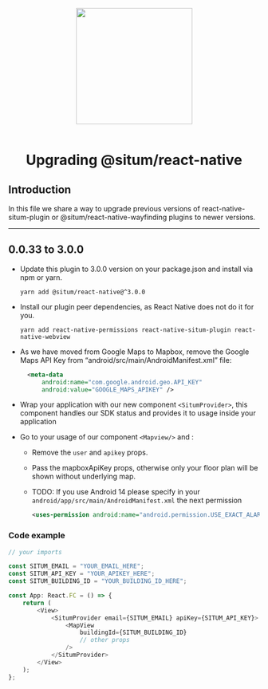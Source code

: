 <p align="center"> <img width="233" src="https://situm.com/wp-content/themes/situm/img/logo-situm.svg" style="margin-bottom:1rem" /> <h1 align="center">Upgrading @situm/react-native</h1> </p>

## Introduction <a name="introduction"></a>

In this file we share a way to upgrade previous versions of react-native-situm-plugin or @situm/react-native-wayfinding plugins to newer versions.

---

## 0.0.33 to 3.0.0 <a name="0.0.33-to-3.0.0"></a>

-   Update this plugin to 3.0.0 version on your package.json and install via npm or yarn.

    `yarn add @situm/react-native@^3.0.0`

-   Install our plugin peer dependencies, as React Native does not do it for you.

    `yarn add react-native-permissions react-native-situm-plugin react-native-webview`

-   As we have moved from Google Maps to Mapbox, remove the Google Maps API Key from “android/src/main/AndroidManifest.xml” file:

    ```xml
      <meta-data
          android:name="com.google.android.geo.API_KEY"
          android:value="GOOGLE_MAPS_APIKEY" />
    ```

-   Wrap your application with our new component `<SitumProvider>`, this component handles our SDK status and provides it to usage inside your application
-   Go to your usage of our component `<Mapview/>` and :

    -   Remove the `user` and `apikey` props.
    -   Pass the mapboxApiKey props, otherwise only your floor plan will be shown without underlying map.
    -   TODO: If you use Android 14 please specify in your `android/app/src/main/AndroidManifest.xml` the next permission

        ```xml
        <uses-permission android:name="android.permission.USE_EXACT_ALARM"/>
        ```

### Code example

```js
// your imports

const SITUM_EMAIL = "YOUR_EMAIL_HERE";
const SITUM_API_KEY = "YOUR_APIKEY_HERE";
const SITUM_BUILDING_ID = "YOUR_BUILDING_ID_HERE";

const App: React.FC = () => {
    return (
        <View>
            <SitumProvider email={SITUM_EMAIL} apiKey={SITUM_API_KEY}>
                <MapView
                    buildingId={SITUM_BUILDING_ID}
                    // other props
                />
            </SitumProvider>
        </View>
    );
};
```
